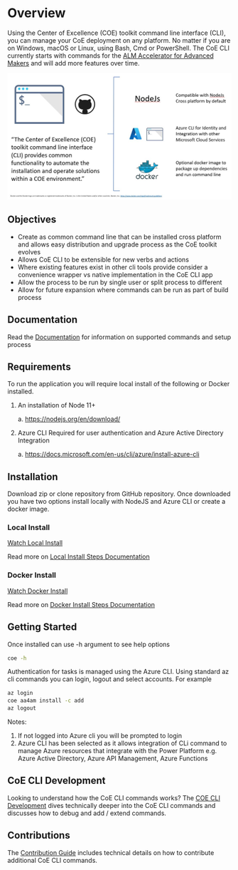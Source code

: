 # Overview

Using the Center of Excellence (COE) toolkit command line interface (CLI), you can manage your CoE deployment on any platform. No matter if you are on Windows, macOS or Linux, using Bash, Cmd or PowerShell. The CoE CLI currently starts with commands for the [ALM Accelerator for Advanced Makers](./docs/aa4am/readme.md) and will add more features over time.

![Overview](./docs/images/overview.jpg)

## Objectives

- Create as common command line that can be installed cross platform and allows easy distribution and upgrade process as the CoE toolkit evolves
- Allows CoE CLI to be extensible for new verbs and actions
- Where existing features exist in other cli tools provide consider a convenience wrapper vs native implementation in the CoE CLI app
- Allow the process to be run by single user or split process to different
- Allow for future expansion where commands can be run as part of build process

## Documentation

Read the [Documentation](./docs/readme.md) for information on supported commands and setup process

## Requirements

To run the application you will require local install of the following or Docker installed.

1. An installation of Node 11+

   a. https://nodejs.org/en/download/

1. Azure CLI Required for user authentication and Azure Active Directory Integration

   a. https://docs.microsoft.com/en-us/cli/azure/install-azure-cli

## Installation

Download zip or clone repository from GitHub repository. Once downloaded you have two options install locally with NodeJS and Azure CLI or create a docker image.

### Local Install

[Watch Local Install](./docs/sample-local-install.md)

Read more on [Local Install Steps Documentation](./docs/readme.md#local-install)

### Docker Install

[Watch Docker Install](./docs/sample-docker-install.md)

Read more on [Docker Install Steps Documentation](./docs/readme.md#docker-install)

## Getting Started

Once installed can use -h argument to see help options

```bash
coe -h

```

Authentication for tasks is managed using the Azure CLI. Using standard az cli commands you can login, logout and select accounts. For example

```bash
az login
coe aa4am install -c add
az logout
```

Notes:
1. If not logged into Azure cli you will be prompted to login
1. Azure CLI has been selected as it allows integration of CLi command to manage Azure resources that integrate with the Power Platform e.g. Azure Active Directory, Azure API Management, Azure Functions

## CoE CLI Development

Looking to understand how the CoE CLI commands works? The [COE CLI Development](./docs/cli-development/readme.md) dives technically deeper into the CoE CLI commands and discusses how to debug and add / extend commands.

## Contributions

The [Contribution Guide](./CONTRIBUTING.md) includes technical details on how to contribute additional CoE CLI commands.